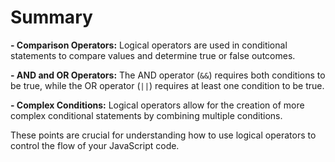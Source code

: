 # Summary

**- Comparison Operators:** Logical operators are used in conditional statements to compare values and determine true or false outcomes.

**- AND and OR Operators:** The AND operator (`&&`) requires both conditions to be true, while the OR operator (`||`) requires at least one condition to be true.

**- Complex Conditions:** Logical operators allow for the creation of more complex conditional statements by combining multiple conditions.

These points are crucial for understanding how to use logical operators to control the flow of your JavaScript code.
